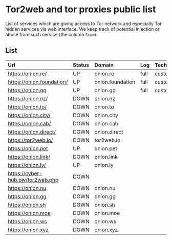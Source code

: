 # Tor2web and tor proxies public list

List of services which are giving access to Tor network and especially Tor hidden services
via web interface. We keep track of potential injection or abuse from such service (the column `Scam`).

## List

|Url|Status|Domain|Log|Techno|Scam|
|:----|:----|:------|:------|:------|:------|
|https://onion.re/|UP|onion.re|full|custom|no|
|https://onion.foundation/|UP|onion.foundation|full|custom|no|
|https://onion.gg|UP|onion.gg|full|custom|no|
|https://onion.nz/|DOWN|onion.nz||||
|https://onion.to/|DOWN|onion.to||||
|https://onion.city/|DOWN|onion.city||||
|https://onion.cab/|DOWN|onion.cab||||
|https://onion.direct/|DOWN|onion.direct||||
|https://tor2web.io/|DOWN|tor2web.io||||
|https://onion.pet|UP|onion.pet||||
|https://onion.link/|DOWN|onion.link||||
|https://onion.ly/|UP|onion.ly||||
|https://cyber-hub.pw/tor2web.php|DOWN||||yes|
|https://onion.nu|DOWN|onion.nu||||
|https://onion.gg|DOWN|onion.gg||||
|https://onion.sh|DOWN|onion.sh||||
|https://onion.moe|DOWN|onion.moe||||
|https://onion.ws|DOWN|onion.ws|||yes|
|https://onion.xyz|DOWN|onion.xyz|||yes|